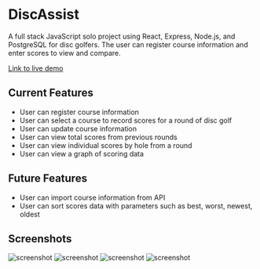 # DiscAssist

A full stack JavaScript solo project using React, Express, Node.js, and PostgreSQL for disc golfers. The user can register course information and enter scores to view and compare.

[Link to live demo](http://disc-assist.herokuapp.com/)

## Current Features

- User can register course information
- User can select a course to record scores for a round of disc golf
- User can update course information
- User can view total scores from previous rounds
- User can view individual scores by hole from a round
- User can view a graph of scoring data

## Future Features

- User can import course information from API
- User can sort scores data with parameters such as best, worst, newest, oldest

## Screenshots

![screenshot](https://github.com/jakeobewell/Disc-Assist/blob/master/DiscAssist%20Screenshots/course-view.png)
![screenshot](https://github.com/jakeobewell/Disc-Assist/blob/master/DiscAssist%20Screenshots/graph-view.png)
![screenshot](https://github.com/jakeobewell/Disc-Assist/blob/master/DiscAssist%20Screenshots/record-round-view.png)
![screenshot](https://github.com/jakeobewell/Disc-Assist/blob/master/DiscAssist%20Screenshots/records-view.png)



